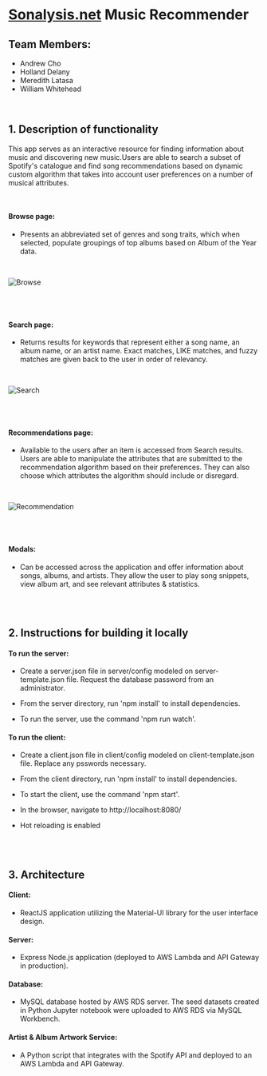 # [Sonalysis.net](http://www.sonalysis.net/) Music Recommender

## Team Members:
- Andrew Cho
- Holland Delany
- Meredith Latasa
- William Whitehead

<br />

## 1. Description of functionality
This app serves as an interactive resource for finding information about music and discovering new music.Users are able to search a subset of Spotify's catalogue and find song recommendations based on dynamic custom algorithm that takes into account user preferences on a number of musical attributes.

<br />

#### Browse page: 
- Presents an abbreviated set of genres and song traits, which when selected, populate groupings of top albums based on Album of the Year data.

<br />

![Browse](readme/explore.gif)

<br />
<br />


#### Search page:
- Returns results for keywords that represent either a song name, an album name, or an artist name. Exact matches, LIKE matches, and fuzzy matches are given back to the user in order of relevancy.

<br />

![Search](readme/search.gif)

<br />
<br />


#### Recommendations page:
- Available to the users after an item is accessed from Search results. Users are able to manipulate the attributes that are submitted to the recommendation algorithm based on their preferences. They can also choose which attributes the algorithm should include or disregard. 

<br />

![Recommendation](readme/recommendation.gif)

<br />
<br />


#### Modals:
- Can be accessed across the application and offer information about songs, albums, and artists. They allow the user to play song snippets, view album art, and see relevant attributes & statistics. 

<br />
<br />

## 2. Instructions for building it locally 


#### To run the server:

- Create a server.json file in server/config modeled on server-template.json file.  Request the database password from an administrator.

- From the server directory, run 'npm install' to install dependencies.

- To run the server, use the command 'npm run watch'.


#### To run the client:

- Create a client.json file in client/config modeled on client-template.json file.  Replace any psswords necessary.

- From the client directory, run 'npm install' to install dependencies.

- To start the client, use the command 'npm start'.

- In the browser, navigate to http://localhost:8080/

- Hot reloading is enabled

<br />
<br />

## 3. Architecture

####  Client:
-  ReactJS application utilizing the Material-UI library for the user interface design.

####  Server:
-  Express Node.js application (deployed to AWS Lambda and API Gateway in production).

####  Database:
- MySQL database hosted by AWS RDS server. The seed datasets created in Python Jupyter notebook were uploaded to AWS RDS via MySQL Workbench. 

####  Artist & Album Artwork Service:
-  A Python script that integrates with the Spotify API and deployed to an AWS Lambda and API Gateway.
